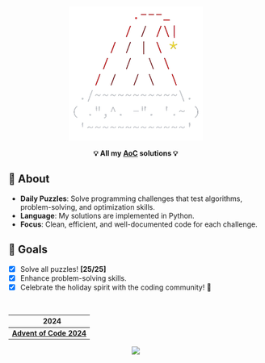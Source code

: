 <div align=center>

<img src="./media/AoC.png" width=265 alt="Advent of Code">

<span><b>**💡 All my [AoC](https://adventofcode.com) solutions 💡**</b></span>

</div>

## 📜 About

- **Daily Puzzles**: Solve programming challenges that test algorithms, problem-solving, and optimization skills.
- **Language**: My solutions are implemented in Python.
- **Focus**: Clean, efficient, and well-documented code for each challenge.

## 🎯 Goals

- [x] Solve all puzzles! **[25/25]**
- [x] Enhance problem-solving skills.
- [x] Celebrate the holiday spirit with the coding community! 🎅

<br>

<div align=center>

  <table>
    <thead>
    <tr>
      <th colspan="2"> &nbsp;&nbsp;&nbsp;<b>2024</b></th>
    </tr>
    </thead>
  <tbody>
    <tr>
      <td>
        <a href=https://adventofcode.com/2024/><b>Advent of Code 2024</b></a>
      </td>
    </tr>
  </tbody>
  </table>

  <img src="https://wakatime.com/badge/user/43299b95-37b5-4319-89dd-7bbef7fb1dcb/project/d0378091-69c0-4ba8-9009-635e0edd00b5.svg" width=160>

</div>
